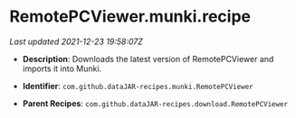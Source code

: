 # RemotePCViewer.munki.recipe

_Last updated 2021-12-23 19:58:07Z_

- **Description**: Downloads the latest version of RemotePCViewer and imports it into Munki.

- **Identifier**: `com.github.dataJAR-recipes.munki.RemotePCViewer`

- **Parent Recipes**: `com.github.dataJAR-recipes.download.RemotePCViewer`